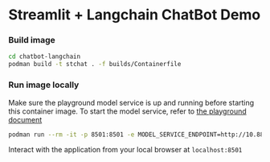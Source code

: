 # Streamlit + Langchain ChatBot Demo

### Build image
```bash
cd chatbot-langchain
podman build -t stchat . -f builds/Containerfile   
```
### Run image locally

Make sure the playground model service is up and running before starting this container image. 
To start the model service, refer to [the playground document](../playground/README.md)


```bash
podman run --rm -it -p 8501:8501 -e MODEL_SERVICE_ENDPOINT=http://10.88.0.1:8001/v1 stchat   
```

Interact with the application from your local browser at `localhost:8501`
